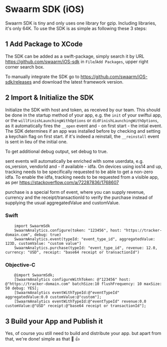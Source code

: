 # Swaarm SDK (iOS)

Swaarm SDK is tiny and only uses one library for gzip. Including libraries, it's only 64K.
To use the SDK is as simple as following these 3 steps:

## 1 Add Package to XCode

The SDK can be added as a swift-package, simply search it by URL https://github.com/swaarm/iOS-sdk in `File`/`Add Packages`, upper right corner search box.

To manually integrate the SDK go to https://github.com/swaarm/iOS-sdk/releases and download the latest framework version.


## 2 Import & Initialize the SDK

Initialize the SDK with host and token, as received by our team.
This should be done in the startup method of your app, e.g. the `init` of your swiftui app, or the `willFinishLaunchingWithOptions` or `didFinishLaunchingWithOptions`, as it automatically fires the `__open` event and - on first start - the intial event.
The SDK determines if an app was installed before by checking and setting a keychain flag on first start. if it's indeed a reinstall, the `__reinstall` event is sent in lieu of the initial one.

To get additional debug output, set debug to true.

sent events will automatically be enriched with some userdata, e.g. os_version, vendorId and - if available - idfa.
On devices using ios14 and up, tracking needs to be specifically requested to be able to get a non-zero idfa. To enable the idfa,
tracking needs to be requested from a visible app, as per https://stackoverflow.com/a/72287836/1768607

purchase is a special form of event, where you can supply revenue, currency and the receipt/transactionId to verify the purchase instead of supplying the usual aggregatedValue and customValue.

### Swift

```
    import SwaarmSdk
    SwaarmAnalytics.configure(token: "123456", host: "https://tracker-domain.com", debug: true)
    SwaarmAnalytics.event(typeId: "event_type_id", aggregatedValue: 123D, customValue: "custom value")
    SwaarmAnalytics.purchase(typeId: "event_type_id", revenue: 12.0, currency: "USD", receipt: "base64 receipt or transactionId")
```

### Objective-C
```
    @import SwaarmSdk;
    [SwaarmAnalytics configureWithToken: @"123456" host: @"https://tracker-domain.com" batchSize:10 flushFrequency: 10 maxSize: 50 debug: YES];
    [SwaarmAnalytics eventWithTypeId:@"eventTypeId" aggregatedValue:0.0 customValue:@"custom"];
    [SwaarmAnalytics eventWithTypeId:@"eventTypeId" revenue:0.0 customValue:@"USD" receipt:@"base64 receipt or transactionId"];
```

## 3 Build your App and Publish it

Yes, of course you still need to build and distribute your app. but apart from that, we're done! simple as that 🤩 👍
